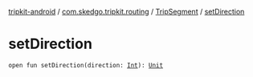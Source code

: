 [tripkit-android](../../index.md) / [com.skedgo.tripkit.routing](../index.md) / [TripSegment](index.md) / [setDirection](./set-direction.md)

# setDirection

`open fun setDirection(direction: `[`Int`](https://kotlinlang.org/api/latest/jvm/stdlib/kotlin/-int/index.html)`): `[`Unit`](https://kotlinlang.org/api/latest/jvm/stdlib/kotlin/-unit/index.html)